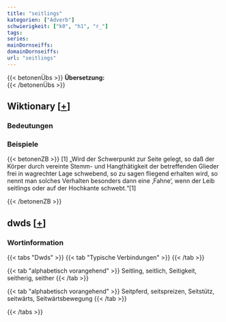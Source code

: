 ```yaml
---
title: "seitlings"
kategorien: ["Adverb"]
schwierigkeit: ["k0", "h1", "r_"]
tags:
series:
mainDornseiffs:
domainDornseiffs:
url: "seitlings"
---
```


{{< betonenÜbs >}}
**Übersetzung:**  
{{< /betonenÜbs >}}

## Wiktionary [[+](https://de.wiktionary.org/wiki/seitlings)]

### Bedeutungen

### Beispiele
{{< betonenZB >}}
[1] „Wird der Schwerpunkt zur Seite gelegt, so daß der Körper durch vereinte Stemm- und Hangthätigkeit der betreffenden Glieder frei in wagrechter Lage schwebend, so zu sagen fliegend erhalten wird, so nennt man solches Verhalten besonders dann eine ‚Fahne‘, wenn der Leib seitlings oder auf der Hochkante schwebt.“[1]  

{{< /betonenZB >}}


## dwds [[+](https://www.dwds.de/wb/seitlings)]

### Wortinformation
{{< tabs "Dwds" >}}
{{< tab "Typische Verbindungen" >}}
{{< /tab >}}

{{< tab "alphabetisch vorangehend" >}}
Seitling, seitlich, Seitigkeit, seitherig, seither
{{< /tab >}}

{{< tab "alphabetisch vorangehend" >}}
Seitpferd, seitspreizen, Seitstütz, seitwärts, Seitwärtsbewegung
{{< /tab >}}

{{< /tabs >}}

